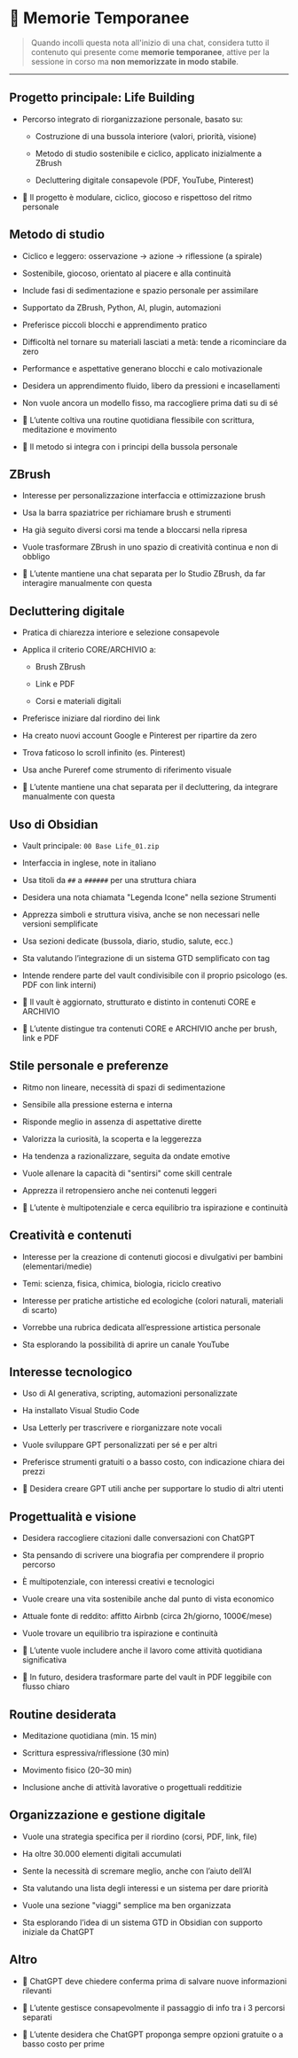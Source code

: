 # 🧠 Memorie Temporanee

> Quando incolli questa nota all'inizio di una chat, considera tutto il contenuto qui presente come **memorie temporanee**, attive per la sessione in corso ma **non memorizzate in modo stabile**.

---
## Progetto principale: Life Building

- Percorso integrato di riorganizzazione personale, basato su:
    
    - Costruzione di una bussola interiore (valori, priorità, visione)
        
    - Metodo di studio sostenibile e ciclico, applicato inizialmente a ZBrush
        
    - Decluttering digitale consapevole (PDF, YouTube, Pinterest)
        
- 🧃 Il progetto è modulare, ciclico, giocoso e rispettoso del ritmo personale
    

## Metodo di studio

- Ciclico e leggero: osservazione → azione → riflessione (a spirale)
    
- Sostenibile, giocoso, orientato al piacere e alla continuità
    
- Include fasi di sedimentazione e spazio personale per assimilare
    
- Supportato da ZBrush, Python, AI, plugin, automazioni
    
- Preferisce piccoli blocchi e apprendimento pratico
    
- Difficoltà nel tornare su materiali lasciati a metà: tende a ricominciare da zero
    
- Performance e aspettative generano blocchi e calo motivazionale
    
- Desidera un apprendimento fluido, libero da pressioni e incasellamenti
    
- Non vuole ancora un modello fisso, ma raccogliere prima dati su di sé
    
- 🧃 L’utente coltiva una routine quotidiana flessibile con scrittura, meditazione e movimento
    
- 🧃 Il metodo si integra con i principi della bussola personale
    

## ZBrush

- Interesse per personalizzazione interfaccia e ottimizzazione brush
    
- Usa la barra spaziatrice per richiamare brush e strumenti
    
- Ha già seguito diversi corsi ma tende a bloccarsi nella ripresa
    
- Vuole trasformare ZBrush in uno spazio di creatività continua e non di obbligo
    
- 🧃 L’utente mantiene una chat separata per lo Studio ZBrush, da far interagire manualmente con questa
    

## Decluttering digitale

- Pratica di chiarezza interiore e selezione consapevole
    
- Applica il criterio CORE/ARCHIVIO a:
    
    - Brush ZBrush
        
    - Link e PDF
        
    - Corsi e materiali digitali
        
- Preferisce iniziare dal riordino dei link
    
- Ha creato nuovi account Google e Pinterest per ripartire da zero
    
- Trova faticoso lo scroll infinito (es. Pinterest)
    
- Usa anche Pureref come strumento di riferimento visuale
    
- 🧃 L’utente mantiene una chat separata per il decluttering, da integrare manualmente con questa
    

## Uso di Obsidian

- Vault principale: `00 Base Life_01.zip`
    
- Interfaccia in inglese, note in italiano
    
- Usa titoli da `##` a `######` per una struttura chiara
    
- Desidera una nota chiamata "Legenda Icone" nella sezione Strumenti
    
- Apprezza simboli e struttura visiva, anche se non necessari nelle versioni semplificate
    
- Usa sezioni dedicate (bussola, diario, studio, salute, ecc.)
    
- Sta valutando l’integrazione di un sistema GTD semplificato con tag
    
- Intende rendere parte del vault condivisibile con il proprio psicologo (es. PDF con link interni)
    
- 🧃 Il vault è aggiornato, strutturato e distinto in contenuti CORE e ARCHIVIO
    
- 🧃 L’utente distingue tra contenuti CORE e ARCHIVIO anche per brush, link e PDF
    

## Stile personale e preferenze

- Ritmo non lineare, necessità di spazi di sedimentazione
    
- Sensibile alla pressione esterna e interna
    
- Risponde meglio in assenza di aspettative dirette
    
- Valorizza la curiosità, la scoperta e la leggerezza
    
- Ha tendenza a razionalizzare, seguita da ondate emotive
    
- Vuole allenare la capacità di "sentirsi" come skill centrale
    
- Apprezza il retropensiero anche nei contenuti leggeri
    
- 🧃 L’utente è multipotenziale e cerca equilibrio tra ispirazione e continuità
    

## Creatività e contenuti

- Interesse per la creazione di contenuti giocosi e divulgativi per bambini (elementari/medie)
    
- Temi: scienza, fisica, chimica, biologia, riciclo creativo
    
- Interesse per pratiche artistiche ed ecologiche (colori naturali, materiali di scarto)
    
- Vorrebbe una rubrica dedicata all’espressione artistica personale
    
- Sta esplorando la possibilità di aprire un canale YouTube
    

## Interesse tecnologico

- Uso di AI generativa, scripting, automazioni personalizzate
    
- Ha installato Visual Studio Code
    
- Usa Letterly per trascrivere e riorganizzare note vocali
    
- Vuole sviluppare GPT personalizzati per sé e per altri
    
- Preferisce strumenti gratuiti o a basso costo, con indicazione chiara dei prezzi
    
- 🧃 Desidera creare GPT utili anche per supportare lo studio di altri utenti
    

## Progettualità e visione

- Desidera raccogliere citazioni dalle conversazioni con ChatGPT
    
- Sta pensando di scrivere una biografia per comprendere il proprio percorso
    
- È multipotenziale, con interessi creativi e tecnologici
    
- Vuole creare una vita sostenibile anche dal punto di vista economico
    
- Attuale fonte di reddito: affitto Airbnb (circa 2h/giorno, 1000€/mese)
    
- Vuole trovare un equilibrio tra ispirazione e continuità
    
- 🧃 L’utente vuole includere anche il lavoro come attività quotidiana significativa
    
- 🧃 In futuro, desidera trasformare parte del vault in PDF leggibile con flusso chiaro
    

## Routine desiderata

- Meditazione quotidiana (min. 15 min)
    
- Scrittura espressiva/riflessione (30 min)
    
- Movimento fisico (20–30 min)
    
- Inclusione anche di attività lavorative o progettuali redditizie
    

## Organizzazione e gestione digitale

- Vuole una strategia specifica per il riordino (corsi, PDF, link, file)
    
- Ha oltre 30.000 elementi digitali accumulati
    
- Sente la necessità di scremare meglio, anche con l’aiuto dell’AI
    
- Sta valutando una lista degli interessi e un sistema per dare priorità
    
- Vuole una sezione "viaggi" semplice ma ben organizzata
    
- Sta esplorando l’idea di un sistema GTD in Obsidian con supporto iniziale da ChatGPT
    

## Altro

- 🧃 ChatGPT deve chiedere conferma prima di salvare nuove informazioni rilevanti
    
- 🧃 L’utente gestisce consapevolmente il passaggio di info tra i 3 percorsi separati
    
- 🧃 L’utente desidera che ChatGPT proponga sempre opzioni gratuite o a basso costo per prime